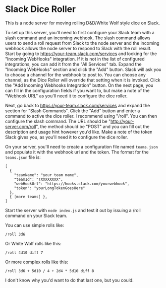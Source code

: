 # Slack Dice Roller

This is a node server for moving rolling D&D/White Wolf style dice on Slack.

To set up this server, you'll need to first configure your Slack team with a slash command and an incoming webhook. The slash command allows users to send a roll request from Slack to the node server and the incoming webhook allows the node server to respond to Slack with the roll result. Start by going to https://your-team.slack.com/services and looking for the "Incoming WebHooks" integration. If it is not in the list of configured integrations, you can add it from the "All Services" tab. Expand the "Incoming WebHooks" section and click the "Add" button. Slack will ask you to choose a channel for the webhook to post to. You can choose any channel, as the Dice Roller will override that setting when it is invoked. Click the "Add Incoming Webhooks Integration" button. On the next page, you can fill in the configuration fields if you want to, but make a note of the "Webhook URL" as you'll need it to configure the dice roller.

Next, go back to https://your-team.slack.com/services and expand the section for "Slash Commands". Click the "Add" button and enter a command to active the dice roller. I recommend using "/roll". You can then configure the slash command. The URL should be "http://your-server.com/roll", the method should be "POST" and you can fill out the description and usage hint however you'd like. Make a note of the token Slack gives you, as you'll need it to configure the dice roller.

On your server, you'll need to create a configuration file named `teams.json` and populate it with the webhook url and the token. The format for the `teams.json` file is:

```
[
  {
    "teamName": "your team name",
    "teamId": "TXXXXXXXX",
    "webHookUrl": "https://hooks.slack.com/yourwebhook",
    "token": "yourLongTokenGoesHere"
  },
  { [more teams] },
]
```

Start the server with `node index.js` and test it out by issuing a /roll command on your Slack team.

You can use simple rolls like:

`/roll 3d6`

Or White Wolf rolls like this:

`/roll 4d10 diff 7`

Or more complex rolls like this:

`/roll 3d6 + 5d10 / 4 + 2d4 * 5d10 diff 8`

I don't know why you'd want to do that last one, but you could.
